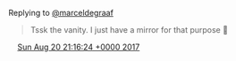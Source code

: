 Replying to [@marceldegraaf](https://twitter.com/marceldegraaf/status/894973922751508482)

> Tssk the vanity\. I just have a mirror for that purpose 🤡

<img src="../../media/tweet.ico" width="12" /> [Sun Aug 20 21:16:24 +0000 2017](https://twitter.com/DromerDenker/status/899379613322891265)